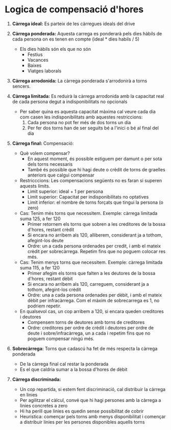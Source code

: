 # Logica de compensació d'hores

1. **Càrrega ideal:** Es parteix de les càrregues ideals del drive

1. **Càrrega ponderada:** Aquesta carrega es ponderarà pels dies hàbils de cada persona on es tenen en compte (ideal * dies habils / 5)
    - Els dies hàbils són els que no són
        - Festius
        - Vacances
        - Baixes
        - Viatges laborals

1. **Càrrega arrodonida:** La càrrega ponderada s'arrodonirà a torns sencers.

1. **Càrrega limitada:** Es reduirà la càrrega arrodonida amb la capacitat real de cada persona degut a indisponibilitats no opcionals
    - Per saber quina es aquesta capacitat màxima cal veure cada dia com casen les indisponibilitats amb aquestes restriccions:
        1. Cada persona no pot fer més de dos torns un dia
        1. Per fer dos torns han de ser seguits bé a l'inici o bé al final del dia

1. **Càrrega final:** Compensació:
    - Què volem compensar?
        - En aquest moment, és possible estiguem per damunt o per sota dels torns necessaris
        - També és possible que hi hagi deute o crèdit de torns de graelles anteriors que calgui compensar
    - Restricccions: Les compensacions següents no es faran si superen aquests límits.
        - Limit superior: ideal + 1 per persona
        - Limit superior: Capacitat per indisponibilitats no optatives
        - Limit inferior: el nombre de torns forçats que tingui la persona (o zero)
    - Cas: Tenim més torns que necessitem. Exemple: càrrega limitada suma 125, a fer 120
        - Primer retornem els torns que sobren a les creditores de la bossa d'hores, restant crèdit
        - Si encara no arribem als 120, alliberem, considerant ja a tothom, afegint-los deute
        - Ordre: un a cada persona ordenades per credit, i amb el mateix crèdit per sobrecàrrega. Repetim fins que no poguem colocar res més.
    - Cas: Tenim menys torns que necessitem. Exemple: càrrega limitada suma 115, a fer 120
        - Primer afegim els torns que falten a les deutores de la bossa d'hores, restant dèbit
        - Si encara no arribem als 120, carreguem, considerant ja a tothom, afegint-los crèdit
        - Ordre: una a cada persona ordenades per dèbit, i amb el mateix dèbit per infracàrrega. Com el màxim de sobrecarrega es 1, no podriem repetir.
    - En qualsevol cas, un cop arribem a 120, si encara queden creditores i deutores
        - Compensem torns de deutores amb torns de creditores
        - Ordre: creditores per ordre de crèdit i deutores per ordre de deute i sobre/infracàrrega, un a cada i repetim fins que no poguem compensar ningú més.

1. **Sobrecàrrega:** Torns que cadascú ha fet de més respecta la càrrega ponderada
    - De la càrrega final cal restar la ponderada
    - Es el que caldria sumar a la bossa d'hores de dèbit

1. **Càrrega discriminada:**
    - Un cop repartida, si estem fent discriminació, cal distribuir la càrrega en linies
    - Per agilitzar el càlcul, convé que hi hagi persones amb la càrrega a linies concretes a zero
    - Hi ha perill que linies es quedin sense possibilitat de cobrir
    - Heuristica: començar pels torns amb menys disponibilitat i començar a distribuir linies per les persones disponibles aquells torns
    


















